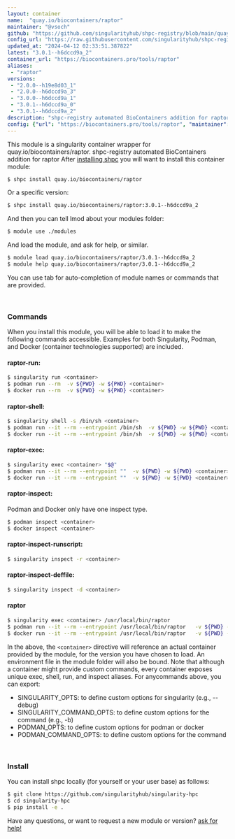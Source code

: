 ```yaml
---
layout: container
name:  "quay.io/biocontainers/raptor"
maintainer: "@vsoch"
github: "https://github.com/singularityhub/shpc-registry/blob/main/quay.io/biocontainers/raptor/container.yaml"
config_url: "https://raw.githubusercontent.com/singularityhub/shpc-registry/main/quay.io/biocontainers/raptor/container.yaml"
updated_at: "2024-04-12 02:33:51.387822"
latest: "3.0.1--h6dccd9a_2"
container_url: "https://biocontainers.pro/tools/raptor"
aliases:
 - "raptor"
versions:
 - "2.0.0--h19e8d03_1"
 - "2.0.0--h6dccd9a_3"
 - "3.0.0--h6dccd9a_1"
 - "3.0.1--h6dccd9a_0"
 - "3.0.1--h6dccd9a_2"
description: "shpc-registry automated BioContainers addition for raptor"
config: {"url": "https://biocontainers.pro/tools/raptor", "maintainer": "@vsoch", "description": "shpc-registry automated BioContainers addition for raptor", "latest": {"3.0.1--h6dccd9a_2": "sha256:5d6e99baee658d82e195fa0b2279af260a282c2f9e0502d52d157a111d3b7a91"}, "tags": {"2.0.0--h19e8d03_1": "sha256:86149b282f2927d0ab258d8b5e4cf82113ed965ec05bb3c5c0af7053dc20cf3b", "2.0.0--h6dccd9a_3": "sha256:dcac76e9ec14c71e01114703a02862ba2d961f12cc9c34627b467d5ba6971497", "3.0.0--h6dccd9a_1": "sha256:493705141705795dd4d104f9809dd92b5156034a61690036ff90aa991a555e8d", "3.0.1--h6dccd9a_0": "sha256:51617c16f91b9716f00ea13d22dd35b4a75640dd0d3c02105f833ef561544100", "3.0.1--h6dccd9a_2": "sha256:5d6e99baee658d82e195fa0b2279af260a282c2f9e0502d52d157a111d3b7a91"}, "docker": "quay.io/biocontainers/raptor", "aliases": {"raptor": "/usr/local/bin/raptor"}}
---
```


This module is a singularity container wrapper for quay.io/biocontainers/raptor.
shpc-registry automated BioContainers addition for raptor
After [installing shpc](#install) you will want to install this container module:


```bash
$ shpc install quay.io/biocontainers/raptor
```

Or a specific version:

```bash
$ shpc install quay.io/biocontainers/raptor:3.0.1--h6dccd9a_2
```

And then you can tell lmod about your modules folder:

```bash
$ module use ./modules
```

And load the module, and ask for help, or similar.

```bash
$ module load quay.io/biocontainers/raptor/3.0.1--h6dccd9a_2
$ module help quay.io/biocontainers/raptor/3.0.1--h6dccd9a_2
```

You can use tab for auto-completion of module names or commands that are provided.

<br>

### Commands

When you install this module, you will be able to load it to make the following commands accessible.
Examples for both Singularity, Podman, and Docker (container technologies supported) are included.

#### raptor-run:

```bash
$ singularity run <container>
$ podman run --rm  -v ${PWD} -w ${PWD} <container>
$ docker run --rm  -v ${PWD} -w ${PWD} <container>
```

#### raptor-shell:

```bash
$ singularity shell -s /bin/sh <container>
$ podman run --it --rm --entrypoint /bin/sh  -v ${PWD} -w ${PWD} <container>
$ docker run --it --rm --entrypoint /bin/sh  -v ${PWD} -w ${PWD} <container>
```

#### raptor-exec:

```bash
$ singularity exec <container> "$@"
$ podman run --it --rm --entrypoint ""  -v ${PWD} -w ${PWD} <container> "$@"
$ docker run --it --rm --entrypoint ""  -v ${PWD} -w ${PWD} <container> "$@"
```

#### raptor-inspect:

Podman and Docker only have one inspect type.

```bash
$ podman inspect <container>
$ docker inspect <container>
```

#### raptor-inspect-runscript:

```bash
$ singularity inspect -r <container>
```

#### raptor-inspect-deffile:

```bash
$ singularity inspect -d <container>
```


#### raptor

```bash
$ singularity exec <container> /usr/local/bin/raptor
$ podman run --it --rm --entrypoint /usr/local/bin/raptor   -v ${PWD} -w ${PWD} <container> -c " $@"
$ docker run --it --rm --entrypoint /usr/local/bin/raptor   -v ${PWD} -w ${PWD} <container> -c " $@"
```



In the above, the `<container>` directive will reference an actual container provided
by the module, for the version you have chosen to load. An environment file in the
module folder will also be bound. Note that although a container
might provide custom commands, every container exposes unique exec, shell, run, and
inspect aliases. For anycommands above, you can export:

 - SINGULARITY_OPTS: to define custom options for singularity (e.g., --debug)
 - SINGULARITY_COMMAND_OPTS: to define custom options for the command (e.g., -b)
 - PODMAN_OPTS: to define custom options for podman or docker
 - PODMAN_COMMAND_OPTS: to define custom options for the command

<br>

### Install

You can install shpc locally (for yourself or your user base) as follows:

```bash
$ git clone https://github.com/singularityhub/singularity-hpc
$ cd singularity-hpc
$ pip install -e .
```

Have any questions, or want to request a new module or version? [ask for help!](https://github.com/singularityhub/singularity-hpc/issues)